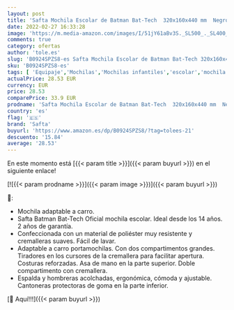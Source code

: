 ```yaml
---
layout: post
title: 'Safta Mochila Escolar de Batman Bat-Tech  320x160x440 mm  Negro'
date: 2022-02-27 16:33:28
image: 'https://m.media-amazon.com/images/I/51jY61aBv3S._SL500_._SL400_.jpg'
comments: true
category: ofertas
author: 'tole.es'
slug: 'B0924SPZS8-es Safta Mochila Escolar de Batman Bat-Tech 320x160x440 mm Negro'
sku: 'B0924SPZS8-es'
tags: [ 'Equipaje','Mochilas','Mochilas infantiles','escolar','mochila','safta', ]
actualPrice: 28.53 EUR
currency: EUR
price: 28.53
comparePrice: 33.9 EUR
prodname: 'Safta Mochila Escolar de Batman Bat-Tech  320x160x440 mm  Negro'
country: 'es'
flag: '🇪🇸'
brand: 'Safta'
buyurl: 'https://www.amazon.es/dp/B0924SPZS8/?tag=tolees-21'
descuento: '15.84'
average: '28.53'
---
```


En este momento está [{{< param title >}}]({{< param buyurl >}}) en el siguiente enlace!

[![{{< param prodname >}}]({{< param image >}})]({{< param buyurl >}})

🔎:

- Mochila adaptable a carro.
- Safta Batman Bat-Tech Oficial mochila escolar. Ideal desde los 14 años. 2 años de garantía.
- Confeccionada con un material de poliéster muy resistente y cremalleras suaves. Fácil de lavar.
- Adaptable a carro portamochilas. Con dos compartimentos grandes. Tiradores en los cursores de la cremallera para facilitar apertura. Costuras reforzadas. Asa de mano en la parte superior. Doble compartimento con cremallera.
- Espalda y hombreras acolchadas, ergonómica, cómoda y ajustable. Cantoneras protectoras de goma en la parte inferior.

[🛒 Aquí!!!]({{< param buyurl >}})
